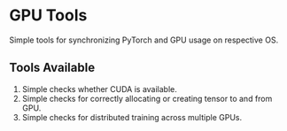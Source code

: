 # GPU Tools

Simple tools for synchronizing PyTorch and GPU usage on respective OS.

## Tools Available

1. Simple checks whether CUDA is available.
2. Simple checks for correctly allocating or creating tensor to and from GPU.
3. Simple checks for distributed training across multiple GPUs.

